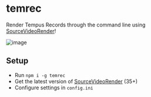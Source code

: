 # temrec
Render Tempus Records through the command line using [SourceVideoRender](https://github.com/crashfort/SourceDemoRender)!

![image](https://user-images.githubusercontent.com/13366049/136830327-6f3094aa-7be3-4ccf-8752-e09fcac24131.png)

## Setup
- Run `npm i -g temrec`
- Get the latest version of [SourceVideoRender](https://github.com/crashfort/SourceDemoRender) (35+)
- Configure settings in `config.ini`